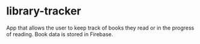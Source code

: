 # library-tracker
App that allows the user to keep track of books they read or in the progress of reading. Book data is stored in Firebase.
